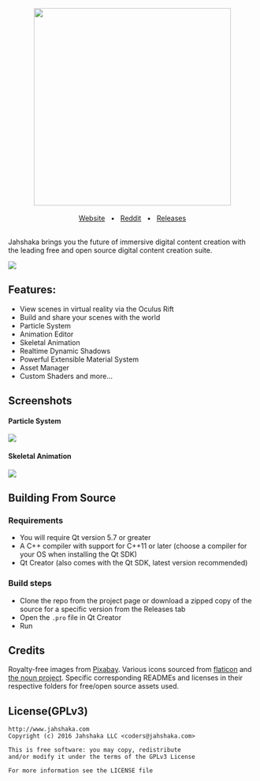 <div align="center">
  <img src="https://i.imgur.com/17BeZha.png" width="400"></img>
</div>

<br>

<div align="center">
  <a href="http://www.jahshakavr.com/">Website</a>
  &nbsp;&nbsp;&bull;&nbsp;&nbsp;
  <a href="https://www.reddit.com/r/jahshaka/">Reddit</a>
  &nbsp;&nbsp;&bull;&nbsp;&nbsp;
  <a href="https://github.com/jahshaka/VR/releases">Releases</a>
</div>

<br>

Jahshaka brings you the future of immersive digital content creation with the leading free and open source digital content creation suite.

![](https://i.imgur.com/TkSBItu.png)

## Features:
 - View scenes in virtual reality via the Oculus Rift
 - Build and share your scenes with the world
 - Particle System
 - Animation Editor
 - Skeletal Animation
 - Realtime Dynamic Shadows
 - Powerful Extensible Material System
 - Asset Manager
 - Custom Shaders and more&hellip;

## Screenshots

#### Particle System
![](https://i.imgur.com/XjXUnUx.gif)

#### Skeletal Animation
![](https://i.imgur.com/qTVhlPp.gif)

## Building From Source

### Requirements
- You will require Qt version 5.7 or greater
- A C++ compiler with support for C++11 or later (choose a compiler for your OS when installing the Qt SDK)
- Qt Creator (also comes with the Qt SDK, latest version recommended)

### Build steps
- Clone the repo from the project page or download a zipped copy of the source for a specific version from the Releases tab
- Open the `.pro` file in Qt Creator
- Run

## Credits
Royalty-free images from [Pixabay](https://pixabay.com/). Various icons sourced from [flaticon](http://www.flaticon.com/) and [the noun project](https://thenounproject.com/). Specific corresponding READMEs and licenses in their respective folders for free/open source assets used.

## License(GPLv3)
    http://www.jahshaka.com
    Copyright (c) 2016 Jahshaka LLC <coders@jahshaka.com>

    This is free software: you may copy, redistribute
    and/or modify it under the terms of the GPLv3 License

    For more information see the LICENSE file
